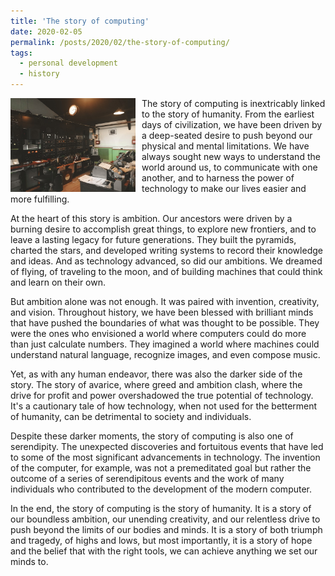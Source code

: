 ```yaml
---
title: 'The story of computing'
date: 2020-02-05
permalink: /posts/2020/02/the-story-of-computing/
tags:
  - personal development
  - history
---
```


<img width="200" alt="computer" src="/images/posts/the-story-of-computing.jpg" style="float: left; margin-right: 10px;" /> The story of computing is inextricably linked to the story of humanity. From the earliest days of civilization, we have been driven by a deep-seated desire to push beyond our physical and mental limitations. We have always sought new ways to understand the world around us, to communicate with one another, and to harness the power of technology to make our lives easier and more fulfilling.

At the heart of this story is ambition. Our ancestors were driven by a burning desire to accomplish great things, to explore new frontiers, and to leave a lasting legacy for future generations. They built the pyramids, charted the stars, and developed writing systems to record their knowledge and ideas. And as technology advanced, so did our ambitions. We dreamed of flying, of traveling to the moon, and of building machines that could think and learn on their own.

But ambition alone was not enough. It was paired with invention, creativity, and vision. Throughout history, we have been blessed with brilliant minds that have pushed the boundaries of what was thought to be possible. They were the ones who envisioned a world where computers could do more than just calculate numbers. They imagined a world where machines could understand natural language, recognize images, and even compose music.

Yet, as with any human endeavor, there was also the darker side of the story. The story of avarice, where greed and ambition clash, where the drive for profit and power overshadowed the true potential of technology. It's a cautionary tale of how technology, when not used for the betterment of humanity, can be detrimental to society and individuals.

Despite these darker moments, the story of computing is also one of serendipity. The unexpected discoveries and fortuitous events that have led to some of the most significant advancements in technology. The invention of the computer, for example, was not a premeditated goal but rather the outcome of a series of serendipitous events and the work of many individuals who contributed to the development of the modern computer.

In the end, the story of computing is the story of humanity. It is a story of our boundless ambition, our unending creativity, and our relentless drive to push beyond the limits of our bodies and minds. It is a story of both triumph and tragedy, of highs and lows, but most importantly, it is a story of hope and the belief that with the right tools, we can achieve anything we set our minds to.
